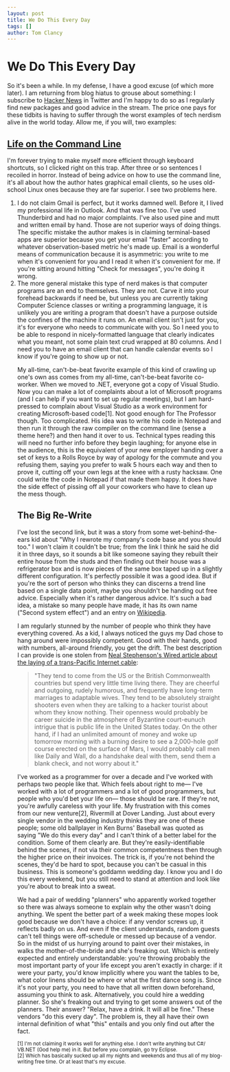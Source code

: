 ```yaml
---
layout: post
title: We Do This Every Day
tags: []
author: Tom Clancy
---
```


# We Do This Every Day

<p>So it's been a while. In my defense, I have a good excuse (of which more later). I am returning from blog hiatus to grouse about something: I subscribe to <a href="http://news.ycombinator.com/">Hacker News</a> in Twitter and I'm happy to do so as I regularly find new packages and good advice in the stream. The price one pays for these tidbits is having to suffer through the worst examples of tech nerdism alive in the world today. Allow me, if you will, two examples:</p>

<h2><a href="http://lenz.unl.edu/2011/04/09/life-on-the-command-line.html" target="_blank">Life on the Command Line</a></h2>

<p>I'm forever trying to make myself more efficient through keyboard shortcuts, so I clicked right on this trap. After three or so sentences I recoiled in horror. Instead of being advice on how to use the command line, it's all about how the author hates graphical email clients, so he uses old-school Linux ones because they are far superior. I see two problems here.</p>
<ol>
<li>I do not claim Gmail is perfect, but it works damned well. Before it, I lived my professional life in Outlook. And that was fine too. I've used Thunderbird and had no major complaints. I've also used pine and mutt and written email by hand. Those are not superior ways of doing things. The specific mistake the author makes is in claiming terminal-based apps are superior because you get your email "faster" according to whatever observation-based metric he's made up. Email is a wonderful means of communication because it is asymmetric: you write to me when it's convenient for you and I read it when it's convenient for me. If you're sitting around hitting "Check for messages", you're doing it wrong.</li>
<li>The more general mistake this type of nerd makes is that computer programs are an end to themselves. They are not. Carve it into your forehead backwards if need be, but unless you are currently taking Computer Science classes or writing a programming language, it is unlikely you are writing a program that doesn't have a purpose outside the confines of the machine it runs on. An email client isn't just for you, it's for everyone who needs to communicate with you. So I need you to be able to respond in nicely-formatted language that clearly indicates what you meant, not some plain text crud wrapped at 80 columns. And I need you to have an email client that can handle calendar events so I know if you're going to show up or not.</li>

<p>My all-time, can't-be-beat favorite example of this kind of crawling up one's own ass comes from my all-time, can't-be-beat favorite co-worker. When we moved to .NET, everyone got a copy of Visual Studio. Now you can make a lot of complaints about a lot of Microsoft programs (and I can help if you want to set up regular meetings), but I am hard-pressed to complain about Visual Studio as a work environment for creating Microsoft-based code[1]. Not good enough for The Professor though. Too complicated. His idea was to write his code in Notepad and then run it through the raw compiler on the command line (sense a theme here?) and then hand it over to us. Technical types reading this will need no further info before they begin laughing; for anyone else in the audience, this is the equivalent of your new employer handing over a set of keys to a Rolls Royce by way of apology for the commute and you refusing them, saying you prefer to walk 5 hours each way and then to prove it, cutting off your own legs at the knee with a rusty hacksaw. One could write the code in Notepad if that made them happy. It does have the side effect of pissing off all your coworkers who have to clean up the mess though.</p>

<h2>The Big Re-Write</h2>
<p>I've lost the second link, but it was a story from some wet-behind-the-ears kid about "Why I rewrote my company's code base and you should too." I won't claim it couldn't be true; from the link I think he said he did it in three days, so it sounds a bit like someone saying they rebuilt their entire house from the studs and then finding out their house was a refrigerator box and is now pieces of the same box taped up in a slightly different configuration. It's perfectly possible it was a good idea. But if you're the sort of person who thinks they can discerns a trend line based on a single data point, maybe you shouldn't be handing out free advice. Especially when it's rather dangerous advice. It's such a bad idea, a mistake so many people have made, it has its own name ("Second system effect") and an entry on <a href="http://en.wikipedia.org/wiki/Second-system_effect">Wikipedia</a>.</p>

<p>I am regularly stunned by the number of people who think they have everything covered. As a kid, I always noticed the guys my Dad chose to hang around were impossibly competent. Good with their hands, good with numbers, all-around friendly, you get the drift. The best description I can provide is one stolen from <a href="http://www.wired.com/wired/archive/4.12/ffglass_pr.html">Neal Stephenson's Wired article about the laying of a trans-Pacific Internet cable</a>:

<blockquote>"They tend to come from the US or the British Commonwealth countries but spend very little time living there. They are cheerful and outgoing, rudely humorous, and frequently have long-term marriages to adaptable wives. They tend to be absolutely straight shooters even when they are talking to a hacker tourist about whom they know nothing. Their openness would probably be career suicide in the atmosphere of Byzantine court-eunuch intrigue that is public life in the United States today. On the other hand, if I had an unlimited amount of money and woke up tomorrow morning with a burning desire to see a 2,000-hole golf course erected on the surface of Mars, I would probably call men like Daily and Wall, do a handshake deal with them, send them a blank check, and not worry about it."</blockquote>

<p>I've worked as a programmer for over a decade and I've worked with perhaps two people like that. Which feels about right to me&mdash; I've worked with a lot of programmers and a lot of good programmers, but people who you'd bet your life on&mdash; those should be rare. If they're not, you're awfully careless with your life. My frustration with this comes from our new venture[2], Rivermill at Dover Landing. Just about every single vendor in the wedding industry thinks they are one of these people; some old ballplayer in Ken Burns' Baseball was quoted as saying "We do this every day" and I can't think of a better label for the condition. Some of them clearly are. But they're easily-identifiable behind the scenes, if not via their common competentness then through the higher price on their invoices. The trick is, if you're not behind the scenes, they'd be hard to spot, because you can't be casual in this business. This is someone's goddamn wedding day. I know you and I do this every weekend, but you still need to stand at attention and look like you're about to break into a sweat.</p>

<p>We had a pair of wedding "planners" who apparently worked together so there was always someone to explain why the other wasn't doing anything. We spent the better part of a week making these mopes look good because we don't have a choice: if any vendor screws up, it reflects badly on us. And even if the client understands, random guests can't tell things were off-schedule or messed up because of a vendor. So in the midst of us hurrying around to paint over their mistakes, in walks the mother-of-the-bride and she's freaking out. Which is entirely expected and entirely understandable: you're throwing probably the most important party of your life except you aren't exactly in charge: if it were your party, you'd know implicitly where you want the tables to be, what color linens should be where or what the first dance song is. Since it's not your party, you need to have that all written down beforehand, assuming you think to ask. Alternatively, you could hire a wedding planner. So she's freaking out and trying to get some answers out of the planners. Their answer? "Relax, have a drink. It will all be fine." These vendors "do this every day". The problem is, they all have their own internal definition of what "this" entails and you only find out after the fact.</p>

<small>[1] I'm not claiming it works well for anything else. I don't write anything but C#/ VB.NET (God help me) in it. But before you complain, go try Eclipse.<br />
[2] Which has basically sucked up all my nights and weekends and thus all of my blog-writing free time. Or at least that's my excuse.</small>

